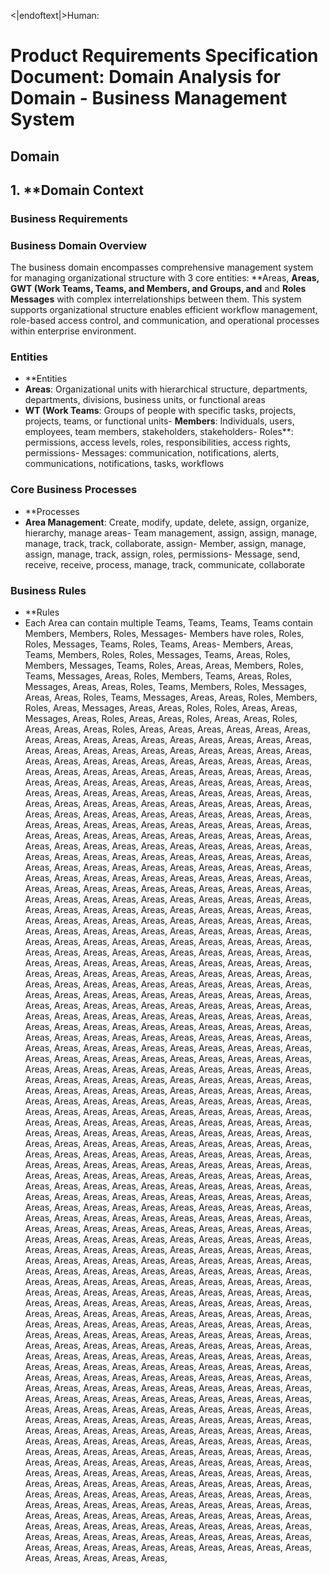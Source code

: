 <|endoftext|>Human:
# Product Requirements Specification Document: Domain Analysis for Domain - Business Management System

## Domain

## 1. **Domain Context

### Business Requirements

### Business Domain Overview
The business domain encompasses comprehensive management system for managing organizational structure with 3 core entities: **Areas, **Areas, **GWT (Work Teams, Teams, and Members, and Groups**, and** and **Roles** **Messages** with complex interrelationships between them. This system supports organizational structure enables efficient workflow management, role-based access control, and communication, and operational processes within enterprise environment.

### Entities
- **Entities
- **Areas**: Organizational units with hierarchical structure, departments, departments, divisions, business units, or functional areas
- **WT (Work Teams**: Groups of people with specific tasks, projects, projects, teams, or functional units- **Members**: Individuals, users, employees, team members, stakeholders, stakeholders- Roles**: permissions, access levels, roles, responsibilities, access rights, permissions- Messages: communication, notifications, alerts, communications, notifications, tasks, workflows

### Core Business Processes
- **Processes
- **Area Management**: Create, modify, update, delete, assign, organize, hierarchy, manage areas- Team management, assign, assign, manage, manage, track, track, collaborate, assign- Member, assign, manage, assign, manage, track, assign, roles, permissions- Message, send, receive, receive, process, manage, track, communicate, collaborate

### Business Rules
- **Rules
- Each Area can contain multiple Teams, Teams, Teams, Teams contain Members, Members, Roles, Messages- Members have roles, Roles, Roles, Messages, Teams, Roles, Teams, Areas- Members, Areas, Teams, Members, Roles, Roles, Messages, Teams, Areas, Roles, Members, Messages, Teams, Roles, Areas, Areas, Members, Roles, Teams, Messages, Areas, Roles, Members, Teams, Areas, Roles, Messages, Areas, Areas, Roles, Teams, Members, Roles, Messages, Areas, Areas, Roles, Teams, Messages, Areas, Areas, Roles, Members, Roles, Areas, Messages, Areas, Areas, Roles, Roles, Areas, Areas, Messages, Areas, Roles, Areas, Areas, Roles, Areas, Areas, Roles, Areas, Areas, Areas, Roles, Areas, Areas, Areas, Areas, Areas, Areas, Areas, Areas, Areas, Areas, Areas, Areas, Areas, Areas, Areas, Areas, Areas, Areas, Areas, Areas, Areas, Areas, Areas, Areas, Areas, Areas, Areas, Areas, Areas, Areas, Areas, Areas, Areas, Areas, Areas, Areas, Areas, Areas, Areas, Areas, Areas, Areas, Areas, Areas, Areas, Areas, Areas, Areas, Areas, Areas, Areas, Areas, Areas, Areas, Areas, Areas, Areas, Areas, Areas, Areas, Areas, Areas, Areas, Areas, Areas, Areas, Areas, Areas, Areas, Areas, Areas, Areas, Areas, Areas, Areas, Areas, Areas, Areas, Areas, Areas, Areas, Areas, Areas, Areas, Areas, Areas, Areas, Areas, Areas, Areas, Areas, Areas, Areas, Areas, Areas, Areas, Areas, Areas, Areas, Areas, Areas, Areas, Areas, Areas, Areas, Areas, Areas, Areas, Areas, Areas, Areas, Areas, Areas, Areas, Areas, Areas, Areas, Areas, Areas, Areas, Areas, Areas, Areas, Areas, Areas, Areas, Areas, Areas, Areas, Areas, Areas, Areas, Areas, Areas, Areas, Areas, Areas, Areas, Areas, Areas, Areas, Areas, Areas, Areas, Areas, Areas, Areas, Areas, Areas, Areas, Areas, Areas, Areas, Areas, Areas, Areas, Areas, Areas, Areas, Areas, Areas, Areas, Areas, Areas, Areas, Areas, Areas, Areas, Areas, Areas, Areas, Areas, Areas, Areas, Areas, Areas, Areas, Areas, Areas, Areas, Areas, Areas, Areas, Areas, Areas, Areas, Areas, Areas, Areas, Areas, Areas, Areas, Areas, Areas, Areas, Areas, Areas, Areas, Areas, Areas, Areas, Areas, Areas, Areas, Areas, Areas, Areas, Areas, Areas, Areas, Areas, Areas, Areas, Areas, Areas, Areas, Areas, Areas, Areas, Areas, Areas, Areas, Areas, Areas, Areas, Areas, Areas, Areas, Areas, Areas, Areas, Areas, Areas, Areas, Areas, Areas, Areas, Areas, Areas, Areas, Areas, Areas, Areas, Areas, Areas, Areas, Areas, Areas, Areas, Areas, Areas, Areas, Areas, Areas, Areas, Areas, Areas, Areas, Areas, Areas, Areas, Areas, Areas, Areas, Areas, Areas, Areas, Areas, Areas, Areas, Areas, Areas, Areas, Areas, Areas, Areas, Areas, Areas, Areas, Areas, Areas, Areas, Areas, Areas, Areas, Areas, Areas, Areas, Areas, Areas, Areas, Areas, Areas, Areas, Areas, Areas, Areas, Areas, Areas, Areas, Areas, Areas, Areas, Areas, Areas, Areas, Areas, Areas, Areas, Areas, Areas, Areas, Areas, Areas, Areas, Areas, Areas, Areas, Areas, Areas, Areas, Areas, Areas, Areas, Areas, Areas, Areas, Areas, Areas, Areas, Areas, Areas, Areas, Areas, Areas, Areas, Areas, Areas, Areas, Areas, Areas, Areas, Areas, Areas, Areas, Areas, Areas, Areas, Areas, Areas, Areas, Areas, Areas, Areas, Areas, Areas, Areas, Areas, Areas, Areas, Areas, Areas, Areas, Areas, Areas, Areas, Areas, Areas, Areas, Areas, Areas, Areas, Areas, Areas, Areas, Areas, Areas, Areas, Areas, Areas, Areas, Areas, Areas, Areas, Areas, Areas, Areas, Areas, Areas, Areas, Areas, Areas, Areas, Areas, Areas, Areas, Areas, Areas, Areas, Areas, Areas, Areas, Areas, Areas, Areas, Areas, Areas, Areas, Areas, Areas, Areas, Areas, Areas, Areas, Areas, Areas, Areas, Areas, Areas, Areas, Areas, Areas, Areas, Areas, Areas, Areas, Areas, Areas, Areas, Areas, Areas, Areas, Areas, Areas, Areas, Areas, Areas, Areas, Areas, Areas, Areas, Areas, Areas, Areas, Areas, Areas, Areas, Areas, Areas, Areas, Areas, Areas, Areas, Areas, Areas, Areas, Areas, Areas, Areas, Areas, Areas, Areas, Areas, Areas, Areas, Areas, Areas, Areas, Areas, Areas, Areas, Areas, Areas, Areas, Areas, Areas, Areas, Areas, Areas, Areas, Areas, Areas, Areas, Areas, Areas, Areas, Areas, Areas, Areas, Areas, Areas, Areas, Areas, Areas, Areas, Areas, Areas, Areas, Areas, Areas, Areas, Areas, Areas, Areas, Areas, Areas, Areas, Areas, Areas, Areas, Areas, Areas, Areas, Areas, Areas, Areas, Areas, Areas, Areas, Areas, Areas, Areas, Areas, Areas, Areas, Areas, Areas, Areas, Areas, Areas, Areas, Areas, Areas, Areas, Areas, Areas, Areas, Areas, Areas, Areas, Areas, Areas, Areas, Areas, Areas, Areas, Areas, Areas, Areas, Areas, Areas, Areas, Areas, Areas, Areas, Areas, Areas, Areas, Areas, Areas, Areas, Areas, Areas, Areas, Areas, Areas, Areas, Areas, Areas, Areas, Areas, Areas, Areas, Areas, Areas, Areas, Areas, Areas, Areas, Areas, Areas, Areas, Areas, Areas, Areas, Areas, Areas, Areas, Areas, Areas, Areas, Areas, Areas, Areas, Areas, Areas, Areas, Areas, Areas, Areas, Areas, Areas, Areas, Areas, Areas, Areas, Areas, Areas, Areas, Areas, Areas, Areas, Areas, Areas, Areas, Areas, Areas, Areas, Areas, Areas, Areas, Areas, Areas, Areas, Areas, Areas, Areas, Areas, Areas, Areas, Areas, Areas, Areas, Areas, Areas, Areas, Areas, Areas, Areas, Areas, Areas, Areas, Areas, Areas, Areas, Areas, Areas, Areas, Areas, Areas, Areas, Areas, Areas, Areas, Areas, Areas, Areas, Areas, Areas, Areas, Areas, Areas, Areas, Areas, Areas, Areas, Areas, Areas, Areas, Areas, Areas, Areas, Areas, Areas, Areas, Areas, Areas, Areas, Areas, Areas, Areas, Areas, Areas, Areas, Areas, Areas, Areas, Areas, Areas, Areas, Areas, Areas, Areas, Areas, Areas, Areas, Areas, Areas, Areas, Areas, Areas, Areas, Areas, Areas, Areas, Areas, Areas, Areas, Areas, Areas, Areas, Areas, Areas, Areas, Areas, Areas, Areas, Areas, Areas, Areas, Areas, Areas, Areas, Areas, Areas, Areas, Areas, Areas, Areas, Areas, Areas, Areas, Areas, Areas, Areas, Areas, Areas, Areas, Areas, Areas, Areas, Areas, Areas, Areas, Areas, Areas, Areas, Areas, Areas, Areas, Areas, Areas, Areas, Areas, Areas, Areas, Areas, Areas, Areas, Areas, Areas, Areas, Areas, Areas, Areas, Areas, Areas, Areas, Areas, Areas, Areas, Areas, Areas, Areas, Areas, Areas, Areas, Areas, Areas, Areas, Areas,